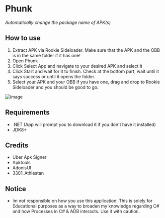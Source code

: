 # Phunk
*Automatically change the package name of APK(s)*

## How to use
1. Extract APK via Rookie Sideloader. Make sure that the APK and the OBB is in the same folder if it has one!
2. Open Phunk
3. Click Select App and navigate to your desired APK and select it
4. Click Start and wait for it to finish. Check at the bottom part, wait until it says success or until it opens the folder.
5. Select your APK and your OBB if you have one, drag and drop to Rookie Sideloader and you should be good to go.

![image](https://github.com/shibadevs/phunk/assets/154506302/6e662c29-de67-40ed-ba45-122656f4d6c0)

## Requirements
* .NET (App will prompt you to download it if you don't have it installed)
* JDK8+

## Credits
* Uber Apk Signer
* Apktools
* AdonisUI
* 3301_Athlestan

## Notice
* Im not responsible on how you use this application. This is solely for Educational purposes as a way to broaden my knowledge regarding C# and how Processes in C# & ADB interacts.
  Use it with caution.

  
